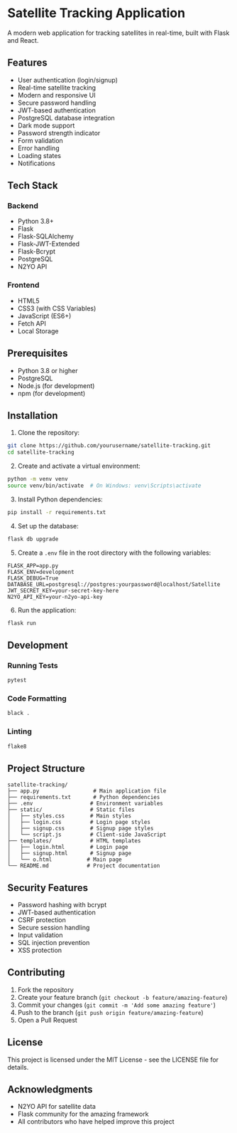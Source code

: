 # Satellite Tracking Application

A modern web application for tracking satellites in real-time, built with Flask and React.

## Features

- User authentication (login/signup)
- Real-time satellite tracking
- Modern and responsive UI
- Secure password handling
- JWT-based authentication
- PostgreSQL database integration
- Dark mode support
- Password strength indicator
- Form validation
- Error handling
- Loading states
- Notifications

## Tech Stack

### Backend
- Python 3.8+
- Flask
- Flask-SQLAlchemy
- Flask-JWT-Extended
- Flask-Bcrypt
- PostgreSQL
- N2YO API

### Frontend
- HTML5
- CSS3 (with CSS Variables)
- JavaScript (ES6+)
- Fetch API
- Local Storage

## Prerequisites

- Python 3.8 or higher
- PostgreSQL
- Node.js (for development)
- npm (for development)

## Installation

1. Clone the repository:
```bash
git clone https://github.com/yourusername/satellite-tracking.git
cd satellite-tracking
```

2. Create and activate a virtual environment:
```bash
python -m venv venv
source venv/bin/activate  # On Windows: venv\Scripts\activate
```

3. Install Python dependencies:
```bash
pip install -r requirements.txt
```

4. Set up the database:
```bash
flask db upgrade
```

5. Create a `.env` file in the root directory with the following variables:
```
FLASK_APP=app.py
FLASK_ENV=development
FLASK_DEBUG=True
DATABASE_URL=postgresql://postgres:yourpassword@localhost/Satellite
JWT_SECRET_KEY=your-secret-key-here
N2YO_API_KEY=your-n2yo-api-key
```

6. Run the application:
```bash
flask run
```

## Development

### Running Tests
```bash
pytest
```

### Code Formatting
```bash
black .
```

### Linting
```bash
flake8
```

## Project Structure

```
satellite-tracking/
├── app.py                 # Main application file
├── requirements.txt       # Python dependencies
├── .env                  # Environment variables
├── static/               # Static files
│   ├── styles.css        # Main styles
│   ├── login.css         # Login page styles
│   ├── signup.css        # Signup page styles
│   └── script.js         # Client-side JavaScript
├── templates/            # HTML templates
│   ├── login.html        # Login page
│   ├── signup.html       # Signup page
│   └── o.html           # Main page
└── README.md            # Project documentation
```

## Security Features

- Password hashing with bcrypt
- JWT-based authentication
- CSRF protection
- Secure session handling
- Input validation
- SQL injection prevention
- XSS protection

## Contributing

1. Fork the repository
2. Create your feature branch (`git checkout -b feature/amazing-feature`)
3. Commit your changes (`git commit -m 'Add some amazing feature'`)
4. Push to the branch (`git push origin feature/amazing-feature`)
5. Open a Pull Request

## License

This project is licensed under the MIT License - see the LICENSE file for details.

## Acknowledgments

- N2YO API for satellite data
- Flask community for the amazing framework
- All contributors who have helped improve this project 